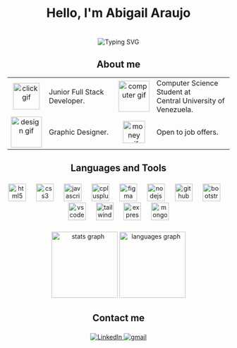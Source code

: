 <h1 align="center">Hello, I'm Abigail Araujo</h1>

###
<br>
<div align="center">
  <img src="https://readme-typing-svg.demolab.com?font=Poppins&size=26&pause=1000&color=C691EA&center=true&vCenter=true&width=500&lines=Welcome+to+my+profile!;I'm+Computer+Science+Student;I'm+Graphic+Designer;I'm+learning+Full+Stack+Development" alt="Typing SVG"/>
</div>

###
<h2 align="center">About me</h2>
<table align="center">
  <tr>
    <td align="center">
      <img src="https://media2.giphy.com/media/v1.Y2lkPTc5MGI3NjExam81MWUyMjVtMTVpcWJwbmdydDA4OHZvbGkxdjk5ZGdpanp2dG1hbCZlcD12MV9pbnRlcm5hbF9naWZfYnlfaWQmY3Q9cw/J5dm29T4xgwyEnUYYc/giphy.gif" height="60" alt="click gif"/>
    </td>
    <td valign="middle">
      Junior Full Stack Developer.
    </td>
    <td align="center">
      <img src="https://media0.giphy.com/media/v1.Y2lkPTc5MGI3NjExOWwzaWh5ZDJlM3pwcHNlM2E3ZGd1cWNweGlscGM2bnN2dGR2YnI2ZCZlcD12MV9pbnRlcm5hbF9naWZfYnlfaWQmY3Q9cw/dYyRWrXb9OpfYbhNY4/giphy.gif" height="70" alt="computer gif"/>
    </td>
    <td valign="middle">
      Computer Science Student at <br> Central University of Venezuela.
    </td>
  </tr>
  <tr>
    <td align="center">
      <img src="https://media4.giphy.com/media/v1.Y2lkPTc5MGI3NjExY3M0OWtiY2Mwd25ndmd1cHVmOWE5M211cjZmNW5scGtjcGZqYXVqZCZlcD12MV9pbnRlcm5hbF9naWZfYnlfaWQmY3Q9cw/LqaYIfwhvzsi6vwBxO/giphy.gif" height="70" alt="design gif"/>
    </td>
    <td valign="middle">
      Graphic Designer.
    </td>
    <td align="center">
      <img src="https://media4.giphy.com/media/v1.Y2lkPTc5MGI3NjExMWk2MWRjMmJqbjBmeG1ubXl2MWV2d2xydWhvdGs2OTFzODJoZWhzNyZlcD12MV9pbnRlcm5hbF9naWZfYnlfaWQmY3Q9cw/46YqF2QoNcEmgSf6gT/giphy.gif" height="50" alt="money gif"/>
    </td>
    <td valign="middle">
      Open to job offers.
    </td>
  </tr>
</table>

###

<h2 align="center">Languages and Tools</h2>

###

<div align="center">
  <img src="https://skillicons.dev/icons?i=html" height="40" alt="html5 logo"  />
  <img width="15" />
  <img src="https://skillicons.dev/icons?i=css" height="40" alt="css3 logo"  />
  <img width="15" />
  <img src="https://skillicons.dev/icons?i=js" height="40" alt="javascript logo"  />
  <img width="15" />
  <img src="https://skillicons.dev/icons?i=cpp" height="40" alt="cplusplus logo"  />
  <img width="15" />
  <img src="https://skillicons.dev/icons?i=figma" height="40" alt="figma logo"  />
  <img width="15" />
  <img src="https://skillicons.dev/icons?i=nodejs" height="40" alt="nodejs logo"  />
  <img width="15" />
  <img src="https://skillicons.dev/icons?i=github" height="40" alt="github logo"  />
  <img width="15" />
  <img src="https://skillicons.dev/icons?i=bootstrap" height="40" alt="bootstrap logo"  />
  <img width="15" />
  <img src="https://skillicons.dev/icons?i=vscode" height="40" alt="vscode logo"  />
  <img width="15" />
  <img src="https://skillicons.dev/icons?i=tailwind" height="40" alt="tailwind logo"  />
  <img width="15" />
  <img src="https://skillicons.dev/icons?i=express" height="40" alt="express logo"  />
  <img width="15" />
  <img src="https://skillicons.dev/icons?i=mongodb" height="40" alt="mongodb logo"  />
</div>

###

<div align="center">
  <img src="https://github-readme-stats.vercel.app/api?username=abigail-araujo&theme=material-palenight&show_icons=true&hide_border=true&count_private=true&include_all_commits=true" height="150" alt="stats graph"  />
  <img src="https://github-readme-stats.vercel.app/api/top-langs/?username=abigail-araujo&theme=material-palenight&show_icons=true&hide_border=true&layout=compact" height="150" alt="languages graph"  />
</div>

###

<h2 align="center">Contact me</h2>

###

<div align="center">
  <a href="https://www.linkedin.com/in/abigail-araujo-764873215/" target="_blank">
    <img src="https://img.shields.io/badge/linkedin-%230077B5.svg?style=for-the-badge&logo=linkedin&logoColor=white" alt="LinkedIn"/>
  </a>
  <a href="mailto:abiaraujo2004@gmail.com" target="_blank">
    <img src="https://img.shields.io/badge/Gmail-D14836?style=for-the-badge&logo=gmail&logoColor=white" alt="gmail"  />
  </a>
</div>

###

<!---
- 👋 Hi, I’m @Abigail-Araujo
- 👀 I’m interested in learn programming...
- 🌱 I’m currently learning English and how to make websites...
- 💞️ I’m looking to collaborate on ...
- 📫 How to reach me ...


Abigail-Araujo/Abigail-Araujo is a ✨ special ✨ repository because its `README.md` (this file) appears on your GitHub profile.
You can click the Preview link to take a look at your changes.
--->
